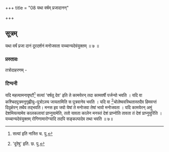 +++
title = "08 यथा वर्षम् प्रजादानन्"

+++
## सूत्रम्
यथा वर्षं प्रजा दानं दूरदर्शनं मनोजवता यच्चान्यदेवंयुक्तम् ॥ ७ ॥  
### प्रस्तावः
तत्रोदाहरणम् -
### टिप्पनी
यदि महत्यामनावृष्टौ[^१] सत्यां 'वर्षतु देव' इति ते कामयेरन् तदा कामवर्षी पर्जन्यो भवति । यदि वा कश्चिदपुत्रमनुगृह्णीयुः-पुत्रोऽस्य जायतामिति स पुत्रवानेव भवति । यदि वा [^२]चोलेष्ववस्थितास्तदैव हिमवन्तं दिदृक्षेरन् तथैव तद्भवति। मनस इव जवो येषां ते मनोजवा तेषां भावो मनोजवता । यदि कामयेरन् अमुं देशमियत्यामेव कालकलायां प्राप्नुयामेति, ततो यावता कालेन मनस्तं देशं प्राप्नोति तावता तं देशं प्राप्नुयुरिति । यच्चान्यदेवंयुक्तम् रोगिणामारोग्यादि तदपि सङ्कल्पादेव तथा भवति ॥ ७॥  

[^१]: सत्यां इति नास्ति च. पु.  

[^२]: 'दूरेषु' इति. छ. पु.
